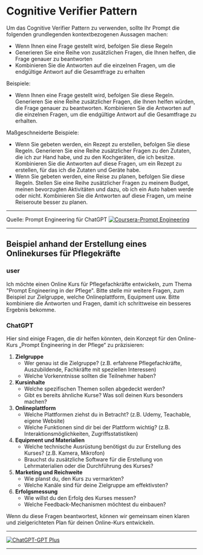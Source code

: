 # Cognitive Verifier Pattern

Um das Cognitive Verifier Pattern zu verwenden, sollte Ihr Prompt die folgenden grundlegenden kontextbezogenen Aussagen machen:

- Wenn Ihnen eine Frage gestellt wird, befolgen Sie diese Regeln
- Generieren Sie eine Reihe von zusätzlichen Fragen, die Ihnen helfen, die Frage genauer zu beantworten
- Kombinieren Sie die Antworten auf die einzelnen Fragen, um die endgültige Antwort auf die Gesamtfrage zu erhalten

Beispiele:

- Wenn Ihnen eine Frage gestellt wird, befolgen Sie diese Regeln. Generieren Sie eine Reihe zusätzlicher Fragen, die Ihnen helfen würden, die Frage genauer zu beantworten. Kombinieren Sie die Antworten auf die einzelnen Fragen, um die endgültige Antwort auf die Gesamtfrage zu erhalten.

Maßgeschneiderte Beispiele:

- Wenn Sie gebeten werden, ein Rezept zu erstellen, befolgen Sie diese Regeln. Generieren Sie eine Reihe zusätzlicher Fragen zu den Zutaten, die ich zur Hand habe, und zu den Kochgeräten, die ich besitze. Kombinieren Sie die Antworten auf diese Fragen, um ein Rezept zu erstellen, für das ich die Zutaten und Geräte habe.
- Wenn Sie gebeten werden, eine Reise zu planen, befolgen Sie diese Regeln. Stellen Sie eine Reihe zusätzlicher Fragen zu meinem Budget, meinen bevorzugten Aktivitäten und dazu, ob ich ein Auto haben werde oder nicht. Kombinieren Sie die Antworten auf diese Fragen, um meine Reiseroute besser zu planen.

---

Quelle: Prompt Engineering für ChatGPT [![Coursera-Prompt Engineering](https://img.shields.io/badge/Coursera-Prompt%20Engineering-0078D4)](https://www.coursera.org/learn/prompt-engineering/home/info)

---

## Beispiel anhand der Erstellung eines Onlinekurses für Pflegekräfte

### user

Ich möchte einen Online Kurs für Pflegefachkräfte entwickeln, zum Thema "Prompt Engineering in der Pflege". Bitte stelle mir weitere Fragen, zum Beispiel zur Zielgruppe, welche Onlineplattform, Equipment usw. Bitte kombiniere die Antworten und Fragen, damit ich schrittweise ein besseres Ergebnis bekomme.

### ChatGPT

Hier sind einige Fragen, die dir helfen könnten, dein Konzept für den Online-Kurs „Prompt Engineering in der Pflege“ zu präzisieren:

1. **Zielgruppe**
   - Wer genau ist die Zielgruppe? (z.B. erfahrene Pflegefachkräfte, Auszubildende, Fachkräfte mit speziellen Interessen)
   - Welche Vorkenntnisse sollten die Teilnehmer haben?
2. **Kursinhalte**
   - Welche spezifischen Themen sollen abgedeckt werden?
   - Gibt es bereits ähnliche Kurse? Was soll deinen Kurs besonders machen?
3. **Onlineplattform**
    - Welche Plattformen ziehst du in Betracht? (z.B. Udemy, Teachable, eigene Website)
    - Welche Funktionen sind dir bei der Plattform wichtig? (z.B. Interaktionsmöglichkeiten, Zugriffsstatistiken)
4. **Equipment und Materialien**
    - Welche technische Ausrüstung benötigst du zur Erstellung des Kurses? (z.B. Kamera, Mikrofon)
    - Brauchst du zusätzliche Software für die Erstellung von Lehrmaterialien oder die Durchführung des Kurses?
5. **Marketing und Reichweite**
    - Wie planst du, den Kurs zu vermarkten?
    - Welche Kanäle sind für deine Zielgruppe am effektivsten?
6. **Erfolgsmessung**
    - Wie willst du den Erfolg des Kurses messen?
    - Welche Feedback-Mechanismen möchtest du einbauen?

Wenn du diese Fragen beantwortest, können wir gemeinsam einen klaren und zielgerichteten Plan für deinen Online-Kurs entwickeln.

---

[![ChatGPT-GPT Plus](https://img.shields.io/badge/ChatGPT-GPT%20Plus-008080)](https://chat.openai.com/share/14fd73b8-f13f-4d94-84f7-f527697fab1c)

---
